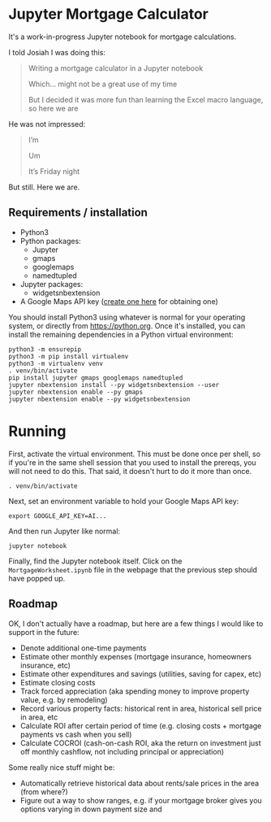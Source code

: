 # Jupyter Mortgage Calculator

It's a work-in-progress Jupyter notebook for mortgage calculations.

I told Josiah I was doing this:
    
> Writing a mortgage calculator in a Jupyter notebook
>
> Which… might not be a great use of my time
>
> But I decided it was more fun than learning the Excel macro language, so here we are

He was not impressed:

> I’m
>
> Um
>
> It’s Friday night

But still. Here we are.

## Requirements / installation

- Python3
- Python packages:
    - Jupyter
    - gmaps
    - googlemaps
    - namedtupled
- Jupyter packages:
    - widgetsnbextension
- A Google Maps API key ([create one here](https://console.developers.google.com/flows/enableapi?apiid=maps_backend,geocoding_backend,directions_backend,distance_matrix_backend,elevation_backend&keyType=CLIENT_SIDE&reusekey=true) for obtaining one)

You should install Python3 using whatever is normal for your operating system, or directly from <https://python.org>. Once it's installed, you can install the remaining dependencies in a Python virtual environment:

    python3 -m ensurepip
    python3 -m pip install virtualenv
    python3 -m virtualenv venv
    . venv/bin/activate
    pip install jupyter gmaps googlemaps namedtupled
    jupyter nbextension install --py widgetsnbextension --user
    jupyter nbextension enable --py gmaps
    jupyter nbextension enable --py widgetsnbextension

# Running

First, activate the virtual environment. This must be done once per shell, so if you're in the same shell session that you used to install the prereqs, you will not need to do this. That said, it doesn't hurt to do it more than once.

    . venv/bin/activate

Next, set an environment variable to hold your Google Maps API key:

    export GOOGLE_API_KEY=AI...

And then run Jupyter like normal:

    jupyter notebook

Finally, find the Jupyter notebook itself. Click on the `MortgageWorksheet.ipynb` file in the webpage that the previous step should have popped up.

## Roadmap

OK, I don't actually have a roadmap, but here are a few things I would like to support in the future:

- Denote additional one-time payments
- Estimate other monthly expenses (mortgage insurance, homeowners insurance, etc)
- Estimate other expenditures and savings (utilities, saving for capex, etc)
- Estimate closing costs
- Track forced appreciation (aka spending money to improve property value, e.g. by remodeling)
- Record various property facts: historical rent in area, historical sell price in area, etc
- Calculate ROI after certain period of time (e.g. closing costs + mortgage payments vs cash when you sell)
- Calculate COCROI (cash-on-cash ROI, aka the return on investment just off monthly cashflow, not including principal or appreciation)

Some really nice stuff might be:
- Automatically retrieve historical data about rents/sale prices in the area (from where?)
- Figure out a way to show ranges, e.g. if your mortgage broker gives you options varying in down payment size and 
